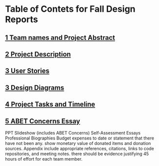 # Table of Contets for Fall Design Reports
## [1 Team names and Project Abstract](/FinalDesignReport\1_Names_and_Abstract.md)

## [2 Project Description](/FinalDesignReport/2_Project_Description.md)

## [3 User Stories](/FinalDesignReport/3_User_Stories.md)

## [3 Design Diagrams](/FinalDesignReport/3_Design_Diagrams)

## [4 Project Tasks and Timeline](\FinalDesignReport\4_Tasklist.md)

## [5 ABET Concerns Essay](\FinalDesignReport\5_Constraints.md)

PPT Slideshow (includes ABET Concerns)
Self-Assessment Essays
Professional Biographies
Budget
expenses to date or statement that there have not been any.
show monetary value of donated items and donation sources.
Appendix
include appropriate references, citations, links to code repositories, and meeting notes.
there should be evidence justifying 45 hours of effort for each team member.